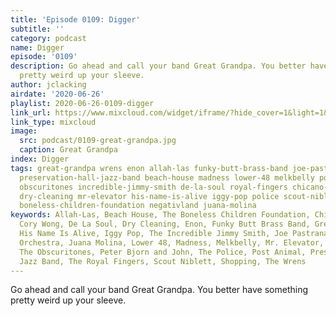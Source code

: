 ```yaml
---
title: 'Episode 0109: Digger'
subtitle: ''
category: podcast
name: Digger
episode: '0109'
description: Go ahead and call your band Great Grandpa. You better have something
  pretty weird up your sleeve.
author: jclacking
airdate: '2020-06-26'
playlist: 2020-06-26-0109-digger
link_url: https://www.mixcloud.com/widget/iframe/?hide_cover=1&light=1&hide_artwork=1&feed=%2Fthe-lacking-org%2Fztookn-109-digger%2F
link_type: mixcloud
image:
  src: podcast/0109-great-grandpa.jpg
  caption: Great Grandpa
index: Digger
tags: great-grandpa wrens enon allah-las funky-butt-brass-band joe-pastrana-his-orchestra
  preservation-hall-jazz-band beach-house madness lower-48 melkbelly post-animal shopping
  obscuritones incredible-jimmy-smith de-la-soul royal-fingers chicano-batman peter-bjorn-john
  dry-cleaning mr-elevator his-name-is-alive iggy-pop police scout-niblett cory-wong
  boneless-children-foundation negativland juana-molina
keywords: Allah-Las, Beach House, The Boneless Children Foundation, Chicano Batman,
  Cory Wong, De La Soul, Dry Cleaning, Enon, Funky Butt Brass Band, Great Grandpa,
  His Name Is Alive, Iggy Pop, The Incredible Jimmy Smith, Joe Pastrana &amp; His
  Orchestra, Juana Molina, Lower 48, Madness, Melkbelly, Mr. Elevator, Negativland,
  The Obscuritones, Peter Bjorn and John, The Police, Post Animal, Preservation Hall
  Jazz Band, The Royal Fingers, Scout Niblett, Shopping, The Wrens
---
```

Go ahead and call your band Great Grandpa. You better have something pretty weird up your sleeve.
